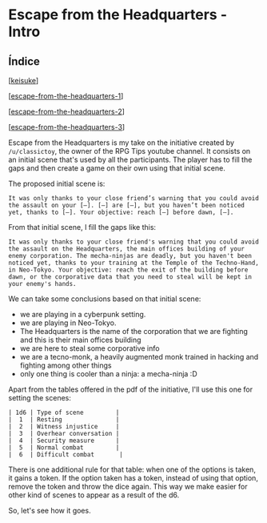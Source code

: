 # Escape from the Headquarters - Intro

## Índice

[[keisuke]]

[[escape-from-the-headquarters-1]]

[[escape-from-the-headquarters-2]]

[[escape-from-the-headquarters-3]]

Escape from the Headquarters is my take on the initiative created by `/u/classictoy`, the owner of the RPG Tips youtube channel. It consists on an initial scene that's used by all the participants. The player has to fill the gaps and then create a game on their own using that initial scene.

The proposed initial scene is:

```
It was only thanks to your close friend’s warning that you could avoid the assault on your [—]. [—] are [—], but you haven’t been noticed yet, thanks to [—]. Your objective: reach [—] before dawn, [—].
```

From that initial scene, I fill the gaps like this:

```
It was only thanks to your close friend's warning that you could avoid the assault on the Headquarters, the main offices building of your enemy corporation. The mecha-ninjas are deadly, but you haven't been noticed yet, thanks to your training at the Temple of the Techno-Hand, in Neo-Tokyo. Your objective: reach the exit of the building before dawn, or the corporative data that you need to steal will be kept in your enemy's hands.
```

We can take some conclusions based on that initial scene:

- we are playing in a cyberpunk setting.
- we are playing in Neo-Tokyo.
- The Headquarters is the name of the corporation that we are fighting and this is their main offices building
- we are here to steal some corporative info
- we are a tecno-monk, a heavily augmented monk trained in hacking and fighting among other things
- only one thing is cooler than a ninja: a mecha-ninja :D

Apart from the tables offered in the pdf of the initiative, I'll use this one for setting the scenes:

```
| 1d6 | Type of scene         |
|  1  | Resting               |
|  2  | Witness injustice     |
|  3  | Overhear conversation |
|  4  | Security measure      |
|  5  | Normal combat         |
|  6  | Difficult combat       |
```

There is one additional rule for that table: when one of the options is taken, it gains a token. If the option taken has a token, instead of using that option, remove the token and throw the dice again. This way we make easier for other kind of scenes to appear as a result of the d6.

So, let's see how it goes.

[//begin]: # "Autogenerated link references for markdown compatibility"
[keisuke]: keisuke "keisuke"
[escape-from-the-headquarters-1]: escape-from-the-headquarters-1 "Escape from the Headquarters - 1"
[escape-from-the-headquarters-2]: escape-from-the-headquarters-2 "Escape from the Headquarters - 2"
[escape-from-the-headquarters-3]: escape-from-the-headquarters-3 "Escape from the Headquarters - 3"
[//end]: # "Autogenerated link references"
